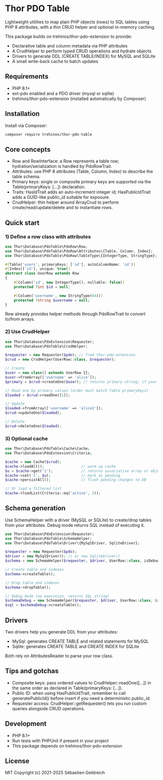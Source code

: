 # Thor PDO Table

Lightweight utilities to map plain PHP objects (rows) to SQL tables using PHP 8 attributes, with a thin CRUD helper and optional in-memory caching.

This package builds on trehinos/thor-pdo-extension to provide:
- Declarative table and column metadata via PHP attributes
- A CrudHelper to perform typed CRUD operations and hydrate objects
- Drivers to generate DDL (CREATE TABLE/INDEX) for MySQL and SQLite
- A small write-back cache to batch updates

## Requirements

- PHP 8.1+
- ext-pdo enabled and a PDO driver (mysql or sqlite)
- trehinos/thor-pdo-extension (installed automatically by Composer)

## Installation

Install via Composer:

```bash
composer require trehinos/thor-pdo-table
```

## Core concepts

- Row and RowInterface: a Row represents a table row; hydration/serialization is handled by PdoRowTrait.
- Attributes: use PHP 8 attributes (Table, Column, Index) to describe the table schema.
- Primary keys: single or composite primary keys are supported via the Table(primaryKeys: [...]) declaration.
- Traits: HasIdTrait adds an auto-increment integer id; HasPublicIdTrait adds a GUID-like public_id suitable for exposure.
- CrudHelper: thin helper around ArrayCrud to perform create/read/update/delete and to instantiate rows.

## Quick start

### 1) Define a row class with attributes

```php
use Thor\Database\PdoTable\PdoRow\Row;
use Thor\Database\PdoTable\PdoRow\Attributes\{Table, Column, Index};
use Thor\Database\PdoTable\PdoRow\TableType\{IntegerType, StringType};

#[Table('users', primaryKeys: ['id'], autoColumnName: 'id')]
#[Index(['id'], unique: true)]
abstract class UserRow extends Row
{
    #[Column('id', new IntegerType(), nullable: false)]
    protected ?int $id = null;

    #[Column('username', new StringType(64))]
    protected ?string $username = null;
}
```

Row already provides helper methods through PdoRowTrait to convert to/from arrays.

### 2) Use CrudHelper

```php
use Thor\Database\PdoExtension\Requester;
use Thor\Database\PdoTable\CrudHelper;

$requester = new Requester($pdo); // from thor-pdo-extension
$crud = new CrudHelper(UserRow::class, $requester);

// Create
$user = new class() extends UserRow {};
$user->fromArray(['username' => 'alice']);
$primary = $crud->createOne($user); // returns primary string; if your row extends AbstractRow with public_id, it returns the public_id

// Read one by primary values (order must match Table primaryKeys)
$loaded = $crud->readOne([1]);

// Update
$loaded->fromArray(['username' => 'alice2']);
$crud->updateOne($loaded);

// Delete
$crud->deleteOne($loaded);
```

### 3) Optional cache

```php
use Thor\Database\PdoTable\Cache\Cache;
use Thor\Database\PdoExtension\Criteria;

$cache = new Cache($crud);
$cache->loadAll();                 // warm up cache
$u = $cache->get('1');             // returns associative array or object (depending on CrudHelper)
$cache->set('1', $u);              // mark as pending
$cache->persistAll();              // flush pending changes to DB

// Or load a filtered list
$cache->loadList(Criteria::eq('active', 1));
```

## Schema generation

Use SchemaHelper with a driver (MySQL or SQLite) to create/drop tables from your attributes. Debug mode returns SQL instead of executing it.

```php
use Thor\Database\PdoExtension\Requester;
use Thor\Database\PdoTable\SchemaHelper;
use Thor\Database\PdoTable\Driver\{MySqlDriver, SqliteDriver};

$requester = new Requester($pdo);
$driver = new MySqlDriver(); // or new SqliteDriver()
$schema = new SchemaHelper($requester, $driver, UserRow::class, isDebug: false);

// Create table and indexes
$schema->createTable();

// Drop table and indexes
$schema->dropTable();

// Debug mode (no execution, returns SQL string)
$schemaDebug = new SchemaHelper($requester, $driver, UserRow::class, isDebug: true);
$sql = $schemaDebug->createTable();
```

## Drivers

Two drivers help you generate DDL from your attributes:
- MySql: generates CREATE TABLE and related statements for MySQL
- Sqlite: generates CREATE TABLE and CREATE INDEX for SQLite

Both rely on AttributesReader to parse your row class.

## Tips and gotchas

- Composite keys: pass ordered values to CrudHelper::readOne([...]) in the same order as declared in Table(primaryKeys: [...]).
- Public ID: when using HasPublicIdTrait, remember to call generatePublicId() before insert if you need a deterministic public_id.
- Requester access: CrudHelper::getRequester() lets you run custom queries alongside CRUD operations.

## Development

- PHP 8.1+
- Run tests with PHPUnit if present in your project
- This package depends on trehinos/thor-pdo-extension

## License

MIT Copyright (c) 2021-2025 Sébastien Geldreich